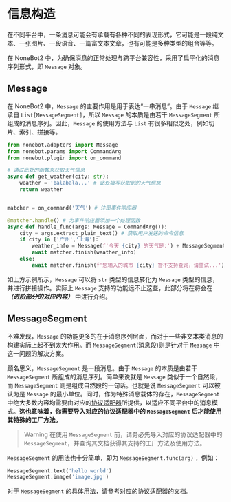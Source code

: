 # 信息构造

在不同平台中，一条消息可能会有承载有各种不同的表现形式，它可能是一段纯文本、一张图片、一段语音、一篇富文本文章，也有可能是多种类型的组合等等。

在 NoneBot2 中，为确保消息的正常处理与跨平台兼容性，采用了扁平化的消息序列形式，即 `Message` 对象。

## Message

在 NoneBot2 中，`Message` 的主要作用是用于表达“一串消息”。由于 `Message` 继承自 `List[MessageSegment]`，所以 `Message` 的本质是由若干 `MessageSegment` 所组成的消息序列。因此，`Message` 的使用方法与 `List` 有很多相似之处，例如切片、索引、拼接等。

```python title=weather.py
from nonebot.adapters import Message
from nonebot.params import CommandArg
from nonebot.plugin import on_command

# 通过此处的函数来获取天气信息
async def get_weather(city: str):
    weather = 'balabala...' # 此处填写获取到的天气信息
    return weather


matcher = on_command('天气') # 注册事件响应器

@matcher.handle() # 为事件响应器添加一个处理函数
async def handle_func(args: Message = CommandArg()):
    city = args.extract_plain_text() # 获取用户发送的命令信息
    if city in ['广州','上海']:
        weather_info = Message(f'今天 {city} 的天气是:') + MessageSegment.text(await get_weather(city=city)) # 拼接回复消息
        await matcher.finish(weather_info)
    else:
        await matcher.finish(f'您输入的城市 {city} 暂不支持查询，请重试...')
```

如上方示例所示，`Message` 可以将 `str` 类型的信息转化为 `Message` 类型的信息，并进行拼接操作。实际上 `Message` 支持的功能远不止这些，此部分将在将会在 ***（进阶部分的对应内容）*** 中进行介绍。

<!-- TODO: 补充进阶内容的链接 -->

## MessageSegment

不难发现，`Message` 的功能更多的在于消息序列层面，而对于一些非文本类消息的构建实际上起不到太大作用。而 `MessageSegment`(消息段)则是针对于 `Message` 中这一问题的解决方案。

顾名思义，`MessageSegment` 是一段消息。由于 `Message` 的本质是由若干 `MessageSegment` 所组成的消息序列。简单来说就是 `Message` 类似于一个自然段，而 `MessageSegment` 则是组成自然段的一句话。也就是说 `MessageSegment` 可以被认为是 `Message` 的最小单位。同时，作为特殊消息载体的存在，`MessageSegment` 中绝大多数内容均需要由对应的[协议适配器](..)所提供，以适应不同平台中的消息模式。**这也意味着，你需要导入对应的协议适配器中的 `MessageSegment` 后才能使用其特殊的工厂方法。**

<!-- TODO: 这里需要补充协议适配器部分的地址 -->

>Warning
在使用 `MessageSegment` 前，请务必先导入对应的协议适配器中的 `MessageSegment`，并查询其文档获得其支持的工厂方法及使用方法。

`MessageSegment` 的用法也十分简单，即为 `MessageSegment.func(arg)` ，例如：

```python
MessageSegment.text('hello world')
MessageSegment.image('image.jpg')
```

对于 `MessageSegment` 的具体用法，请参考对应的协议适配器的文档。
